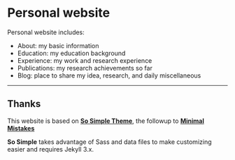 # Personal website

Personal website includes:

* About: my basic information
* Education: my education background
* Experience: my work and research experience
* Publications: my research achievements so far
* Blog: place to share my idea, research, and daily miscellaneous

---

## Thanks

This website is based on  [**So Simple Theme**](https://mmistakes.github.io/so-simple-theme/), the followup to [**Minimal Mistakes**](http://mmistakes.github.io/minimal-mistakes/)

**So Simple** takes advantage of Sass and data files to make customizing easier and requires Jekyll 3.x.
